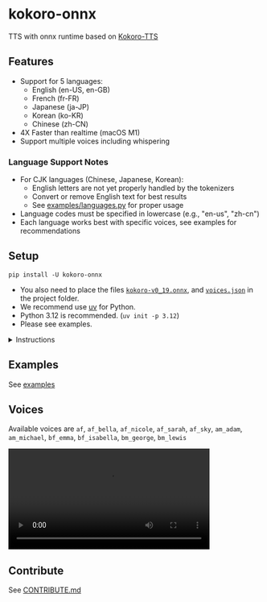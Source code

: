 # kokoro-onnx

TTS with onnx runtime based on [Kokoro-TTS](https://huggingface.co/spaces/hexgrad/Kokoro-TTS)

## Features

- Support for 5 languages:
  - English (en-US, en-GB)
  - French (fr-FR)
  - Japanese (ja-JP)
  - Korean (ko-KR)
  - Chinese (zh-CN)
- 4X Faster than realtime (macOS M1)
- Support multiple voices including whispering

### Language Support Notes

- For CJK languages (Chinese, Japanese, Korean):
  - English letters are not yet properly handled by the tokenizers
  - Convert or remove English text for best results
  - See [examples/languages.py](examples/languages.py) for proper usage
- Language codes must be specified in lowercase (e.g., "en-us", "zh-cn")
- Each language works best with specific voices, see examples for recommendations

## Setup

```console
pip install -U kokoro-onnx
```

- You also need to place the files [`kokoro-v0_19.onnx`](https://github.com/thewh1teagle/kokoro-onnx/releases/download/model-files/kokoro-v0_19.onnx), and [`voices.json`](https://github.com/thewh1teagle/kokoro-onnx/releases/download/model-files/voices.json) in the project folder.
- We recommend use [uv](https://docs.astral.sh/uv/getting-started/installation) for Python.
- Python 3.12 is recommended. (`uv init -p 3.12`)
- Please see examples.

<details>

<summary>Instructions</summary>

1. Install [uv](https://docs.astral.sh/uv/getting-started/installation) for isolated Python (Recommend).

Basically open the terminal (PowerShell / Bash) and run the command listed in their website.

_Note: you don't have to use `uv`. but it just make things much simpler. You can use regular Python as well._

1. Create new project folder (you name it)
2. Prepare the environment and run in the project folder

```console
uv init -p 3.12
uv add kokoro-onnx soundfile
```

4. Paste the contents of [`examples/save.py`](https://github.com/thewh1teagle/kokoro-onnx/blob/main/examples/save.py) in `hello.py`
5. Downloads the files [`kokoro-v0_19.onnx`](https://github.com/thewh1teagle/kokoro-onnx/releases/download/model-files/kokoro-v0_19.onnx), and [`voices.json`](https://github.com/thewh1teagle/kokoro-onnx/releases/download/model-files/voices) and place them in the same directory.
6. Run

```console
uv run hello.py
```

You can edit the text in `hello.py`

That's it! `audio.wav` should be created.

</details>

## Examples

See [examples](examples)

## Voices

Available voices are `af`, `af_bella`, `af_nicole`, `af_sarah`, `af_sky`, `am_adam`, `am_michael`, `bf_emma`, `bf_isabella`, `bm_george`, `bm_lewis`

<video src="https://github.com/user-attachments/assets/a89b4c75-303d-47ac-96c8-7edb64b9150a" width=400></video>

## Contribute

See [CONTRIBUTE.md](CONTRIBUTE.md)
